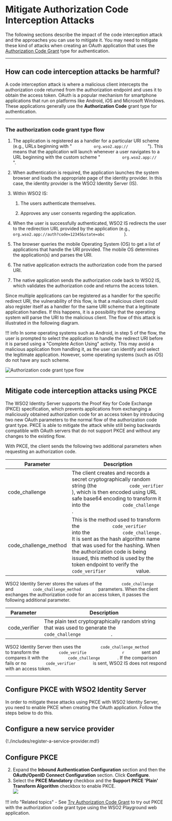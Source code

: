 # Mitigate Authorization Code Interception Attacks

The following sections describe the impact of the code interception
attack and the approaches you can use to mitigate it. You may need to
mitigate these kind of attacks when creating an OAuth application that
uses the [Authorization Code Grant]({{base_path}}/references/concepts/authorization/authorization-code-grant) type for
authentication.

---

## How can code interception attacks be harmful?

A code interception attack is where a malicious client intercepts the
authorization code returned from the authorization endpoint and uses it
to obtain the access token. OAuth is a popular mechanism for smartphone
applications that run on platforms like Android, iOS and Microsoft
Windows. These applications generally use the **Authorization Code**
grant type for authentication.

---

### The authorization code grant type flow

1. The application is registered as a handler for a particular URI scheme
(e.g., URLs beginning with " `          org.wso2.app://         ` ").
This means that the application will launch whenever a user navigates to
a URL beginning with the custom scheme "
`          org.wso2.app://         ` ".

2. When authentication is required, the application launches the system
browser and loads the appropriate page of the identity provider. In this
case, the identity provider is the WSO2 Identity Server (IS).

3. Within WSO2 IS:

    1.  The users authenticate themselves.

    2.  Approves any user consents regarding the application.

4. When the user is successfully authenticated, WSO2 IS redirects the user
to the redirection URL provided by the application (e.g., 
`          org.wso2.app://auth?code=12345&state=abc         ` ).

5. The browser queries the mobile Operating System (OS) to get a list of
applications that handle the URI provided. The mobile OS determines the
application(s) and parses the URI.

6. The native application extracts the authorization code from the parsed
URI.

7. The native application sends the authorization code back to WSO2 IS,
which validates the authorization code and returns the access token.

Since multiple applications can be registered as a handler for the
specific redirect URI, the vulnerability of this flow, is that a
malicious client could also register itself as a handler for the same
URI scheme that a legitimate application handles. If this happens, it is
a possibility that the operating system will parse the URI to the
malicious client. The flow of this attack is illustrated in the
following diagram.

!!! info
    In some operating systems such as Android, in step 5 of the flow, the
    user is prompted to select the application to handle the redirect URI
    before it is parsed using a "Complete Action Using" activity. This may
    avoid a malicious application from handling it, as the user can identify
    and select the legitimate application. However, some operating systems
    (such as iOS) do not have any such scheme.

![Authorization code grant type flow]({{base_path}}/assets/img/deploy/authorization-code-grant-type-flow.png) 

---

## Mitigate code interception attacks using PKCE

The WSO2 Identity Server supports the Proof Key for Code Exchange (PKCE)
specification, which prevents applications from exchanging a maliciously
obtained authorization code for an access token by introducing two new
OAuth parameters to the normal flow of the authorization code grant
type. PKCE is able to mitigate the attack while still being backwards
compatible with OAuth servers that do not support PKCE and without any
changes to the existing flow.

With PKCE, the client sends the following two additional parameters when
requesting an authorization code.

| Parameter               | Description                                                                                                                                                                                                                                                                                                                                                     |
|-------------------------|-----------------------------------------------------------------------------------------------------------------------------------------------------------------------------------------------------------------------------------------------------------------------------------------------------------------------------------------------------------------|
| code\_challenge         | The client creates and records a secret cryptographically random string (the `             code_verifier            ` ), which is then encoded using URL safe base64 encoding to transform it into the `             code_challenge            ` .                                                                                                              |
| code\_challenge\_method | This is the method used to transform the `             code_verifier            ` into the `             code_challenge.            ` It is sent as the hash algorithm name that was used for the hashing. When the authorization code is being issued, this method is used by the token endpoint to verify the `             code_verifier            ` value. |

WSO2 Identity Server stores the values of the
`         code_challenge        ` and
`         code_challenge_method        ` parameters. When the client
exchanges the authorization code for an access token, it passes the
following additional parameter.

| Parameter      | Description                                                                                                              |
|----------------|--------------------------------------------------------------------------------------------------------------------------|
| code\_verifier | The plain text cryptographically random string that was used to generate the `             code_challenge            ` . |

WSO2 Identity Server then uses the
`         code_challenge_method        ` to transform the
`         code_verifie        ` `         r        ` sent and compares
it with the `         code_challenge        ` . If the comparison fails
or no `         code_verifier        ` is sent, WSO2 IS does not respond
with an access token.

---

## Configure PKCE with WSO2 Identity Server

In order to mitigate these attacks using PKCE with WSO2 Identity Server,
you need to enable PKCE when creating the OAuth application. Follow the
steps below to do this.

## Configure a new service provider

{!./includes/register-a-service-provider.md!}

## Configure PKCE

2.  Expand the **Inbound Authentication Configuration** section and then
    the **OAuth/OpenID Connect Configuration** section. Click
    **Configure**.
3.  Select the **PKCE Mandatory** checkbox and the **Support PKCE
    'Plain' Transform Algorithm** checkbox to enable PKCE.  
    ![]({{base_path}}/assets/img/deploy/register-a-new-application.png)


!!! info "Related topics" 
    -   See [Try Authorization Code Grant]({{base_path}}/guides/access-delegation/auth-code-playground)
        to try out PKCE with the authorization code grant type using the
        WSO2 Playground web application.
